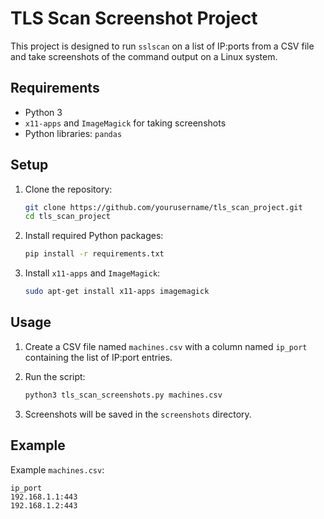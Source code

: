 # TLS Scan Screenshot Project

This project is designed to run `sslscan` on a list of IP:ports from a CSV file and take screenshots of the command output on a Linux system.

## Requirements

- Python 3
- `x11-apps` and `ImageMagick` for taking screenshots
- Python libraries: `pandas`

## Setup

1. Clone the repository:
    ```sh
    git clone https://github.com/yourusername/tls_scan_project.git
    cd tls_scan_project
    ```

2. Install required Python packages:
    ```sh
    pip install -r requirements.txt
    ```

3. Install `x11-apps` and `ImageMagick`:
    ```sh
    sudo apt-get install x11-apps imagemagick
    ```

## Usage

1. Create a CSV file named `machines.csv` with a column named `ip_port` containing the list of IP:port entries.

2. Run the script:
    ```sh
    python3 tls_scan_screenshots.py machines.csv
    ```

3. Screenshots will be saved in the `screenshots` directory.

## Example

Example `machines.csv`:
```csv
ip_port
192.168.1.1:443
192.168.1.2:443
